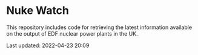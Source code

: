 # Nuke Watch

This repository includes code for retrieving the latest information available on the output of EDF nuclear power plants in the UK.

Last updated: 2022-04-23 20:09